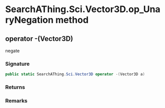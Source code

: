# SearchAThing.Sci.Vector3D.op_UnaryNegation method
## operator -(Vector3D)
negate

### Signature
```csharp
public static SearchAThing.Sci.Vector3D operator -(Vector3D a)
```
### Returns

### Remarks

